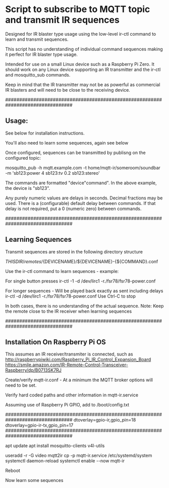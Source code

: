 # Script to subscribe to MQTT topic and transmit IR sequences

Designed for IR blaster type usage using the low-level ir-ctl command to learn
and transmit sequences.

This script has no understanding of individual command sequences making it
perfect for IR blaster type usage.

Intended for use on a small Linux device such as a Raspberry Pi Zero. It should
work on any Linux device supporting an IR transmitter and the ir-ctl and
mosquitto_sub commands.

Keep in mind that the IR transmitter may not be as powerful as commercial
IR blasters and will need to be close to the receiving device.

################################################################################

## Usage:

See below for installation instructions.

You'll also need to learn some sequences, again see below

Once configured, sequences can be transmitted by publisng on the configured
topic:

mosquitto_pub -h mqtt.example.com -t home/mqtt-ir/someroom/soundbar \
	-m 'sb123:power 4 sb123:tv 0.2 sb123:stereo'

The commands are formatted "device"command". In the above example, the device
is "sb123".

Any purely numeric values are delays in seconds. Decimal fractions may be used.
There is a (configurable) default delay between commands. If that delay is not
required, put a 0 (numeric zero) between commands.

################################################################################

## Learning Sequences

Transmit sequences are stored in the following directory structure

${THISDIR}/remotes/${DEVICENAME}/${DEVICENAME}-{${COMMAND}.conf

Use the ir-ctl command to learn sequences - example:

For single button presses
ir-ctl -1 -d /dev/lirc1 -r./fsr78/fsr78-power.conf

For longer sequences - Will be played back exactly as sent including delays
ir-ctl -d /dev/lirc1 -r./fsr78/fsr78-power.conf
Use Ctrl-C to stop

In both cases, there is no understanding of the actual sequence.
Note: Keep the remote close to the IR receiver when learning sequences

################################################################################

## Installation  On Raspberry Pi OS

This assumes an IR receiver/transmiter is connected, such as
http://raspberrypiwiki.com/Raspberry_Pi_IR_Control_Expansion_Board
https://smile.amazon.com/IR-Remote-Control-Transceiver-Raspberry/dp/B0713SK7RJ

Create/verify mqtt-ir.conf - At a minimum the MQTT broker options will need to
be set.

Verify hard coded paths and other information in mqtt-ir.service

Assuming use of Raspberry Pi GPIO, add to /boot/config.txt

################################################################################
dtoverlay=gpio-ir,gpio_pin=18
dtoverlay=gpio-ir-tx,gpio_pin=17
################################################################################

apt update
apt install mosquitto-clients v4l-utils

useradd -r -G video mqtt2ir
cp -p mqtt-ir.service /etc/systemd/system
systemctl daemon-reload
systemctl enable --now mqtt-ir

Reboot

Now learn some sequences
